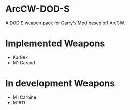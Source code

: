 # ArcCW-DOD-S
A DOD:S weapon pack for Garry's Mod based off ArcCW.

# Implemented Weapons
- Kar98k
- M1 Garand

# In development Weapons
- M1 Carbine
- M1911

